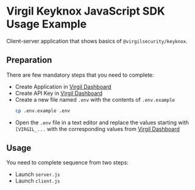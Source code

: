# Virgil Keyknox JavaScript SDK Usage Example
Client-server application that shows basics of `@virgilsecurity/keyknox`.

## Preparation
There are few mandatory steps that you need to complete:
- Create Application in [Virgil Dashboard][_dashboard]
- Create API Key in [Virgil Dashboard][_dashboard]
- Create a new file named `.env` with the contents of `.env.example`
  ```sh
  cp .env.example .env
  ```
- Open the `.env` file in a text editor and replace the values starting with `[VIRGIL_...` with the corresponding values from [Virgil Dashboard][_dashboard]

## Usage
You need to complete sequence from two steps:
- Launch `server.js`
- Launch `client.js`

[_dashboard]: https://dashboard.virgilsecurity.com
